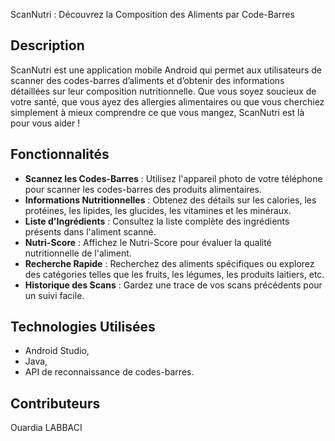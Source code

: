 ScanNutri : Découvrez la Composition des Aliments par Code-Barres

## Description
ScanNutri est une application mobile Android qui permet aux utilisateurs de scanner des codes-barres d’aliments et d’obtenir des informations détaillées sur leur composition nutritionnelle. Que vous soyez soucieux de votre santé, que vous ayez des allergies alimentaires ou que vous cherchiez simplement à mieux comprendre ce que vous mangez, ScanNutri est là pour vous aider !

## Fonctionnalités
- **Scannez les Codes-Barres** : Utilisez l'appareil photo de votre téléphone pour scanner les codes-barres des produits alimentaires.
- **Informations Nutritionnelles** : Obtenez des détails sur les calories, les protéines, les lipides, les glucides, les vitamines et les minéraux.
- **Liste d'Ingrédients** : Consultez la liste complète des ingrédients présents dans l'aliment scanné.
- **Nutri-Score** : Affichez le Nutri-Score pour évaluer la qualité nutritionnelle de l'aliment.
- **Recherche Rapide** : Recherchez des aliments spécifiques ou explorez des catégories telles que les fruits, les légumes, les produits laitiers, etc.
- **Historique des Scans** : Gardez une trace de vos scans précédents pour un suivi facile.

## Technologies Utilisées
- Android Studio,
- Java,
- API de reconnaissance de codes-barres.

## Contributeurs
Ouardia LABBACI
